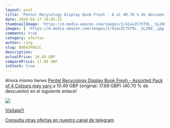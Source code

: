 ```yaml
---
layout: post
title: 'Pentel Recycology Display Book Fresh - A al 40.70 % de descuento'
date: 2020-04-17 19:05:52
thumbnailImage: 'https://m.media-amazon.com/images/I/41avZC7hT9L._SL200_.jpg'
images: [ 'https://m.media-amazon.com/images/I/41avZC7hT9L._SL200_.jpg' ]
comments: true
category: ofertas
author: ring
slug: B004JFNG1C
description:
actualPrice: 10.49 GBP
comparePrice: 17.69 GBP
inStock: true
---
```


Ahora mismo tienes [Pentel Recycology Display Book Fresh - Assorted  Pack of 4  Colours may vary ](https://www.amazon.com/dp/B004JFNG1C/?tag=redken08-20) a 10.49 GBP (original: 17.69 GBP) (40.70 %  de descuento) en el siguiente enlace!

[![](https://m.media-amazon.com/images/I/41avZC7hT9L._SL200_.jpg)](https://www.amazon.com/dp/B004JFNG1C/?tag=redken08-20)

[Visítala!!!](https://www.amazon.com/dp/B004JFNG1C/?tag=redken08-20)

[Consulta otras ofertas en nuestro canal de telegram](https://t.me/s/ofertas25)
